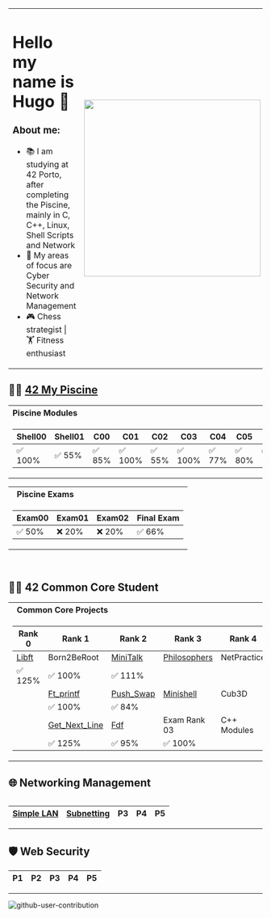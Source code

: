 <table border="0">
<tr>
<td width="100%">

# Hello my name is Hugo 👋

### About me:
- 📚 I am studying at 42 Porto, after completing the Piscine, mainly in C, C++, Linux, Shell Scripts and Network
- 🎯 My areas of focus are Cyber ​​Security and Network Management
- 🎮 Chess strategist | 🏋️ Fitness enthusiast 

</td>
<td width="100%">
<img src="./gif.gif" width="350px">
</td>
</tr>
</table>

## 👨‍🎓 [42 My Piscine](https://github.com/hugo4s/My-Piscine-42)

<table>
<tr>
<th align="left">Piscine Modules</th>

</tr>
<tr>
<td>

| Shell00   | Shell01   | C00      | C01      | C02      | C03      | C04      | C05      | C06      | C07      | C08      | C09      | C11      | [BSQ](https://github.com/hugo4s/BSQ)      | Rush00    |
|-----------|-----------|----------|----------|----------|----------|----------|----------|----------|----------|----------|----------|----------|----------|-----------|
| ✅ 100%   | ✅ 55%    | ✅ 85%   | ✅ 100%  | ✅ 55%   | ✅ 100%  | ✅ 77%   | ✅ 80%   | ✅ 100%  | ✅ 60%   | ✅ 100%  | ✅ 100%  | ✅ 55%   | ❌ 0%    | ✅ 120%  |





</td> </tr> </table>

<table>
<tr>
<th align="left"> &nbsp; Piscine Exams</th>
</tr>
<tr>

<td>

| Exam00    | Exam01    | Exam02    | Final Exam |
|-----------|-----------|-----------|------------|
| ✅ 50%    | ❌ 20%    | ❌ 20%    | ✅ 66%     |


</td> </tr> </table>

<br>

## 👨‍🏫 42 Common Core Student

<table>
<tr>
<th align="left"> &nbsp; Common Core Projects</th>
</tr>
<tr>

<td>

| Rank 0      | Rank 1                                 | Rank 2                                        | Rank 3                               | Rank 4                                    | Rank 5                                    | Rank 6                                    |
|-------------|---------------------------------------|-----------------------------------------------|---------------------------------------|-------------------------------------------|--------------------------------------------|--------------------------------------------|
| [Libft](https://github.com/hugo4s/libft)        | Born2BeRoot                            | [MiniTalk](https://github.com/hugo4s/minitalk)   | [Philosophers](https://github.com/hugo4s/Philosophers)    | NetPractice                             | Inception                                | Transcendence                            |
| ✅ 125%         |   ✅ 100%                | ✅ 111%                                   |                                |                                     |                                      |                                     |
|                  | [Ft_printf](https://github.com/hugo4s/ft_printf)         | [Push_Swap](https://github.com/hugo4s/push_swap)               | [Minishell](https://github.com/hugo4s/Minishell) | Cub3D                                     | IRC                                       |
|                              | ✅ 100%                      | ✅ 84%                                  |                                      |                                      |                                        |
|               | [Get_Next_Line](https://github.com/hugo4s/get_next_line)                    | [Fdf](https://github.com/hugo4s/Fdf)           |  Exam Rank 03    | C++ Modules                              |
|        | ✅ 125%                   | ✅ 95%                                   | ✅ 100%                                     |                                   |                               |
</td>

<table>

<tr>

## 🌐 Networking Management

| [Simple LAN](https://github.com/hugo4s/Basic-Small-Office-Network)   | [Subnetting](https://github.com/hugo4s/Subnetting-and-Communicating-with-a-Router)       | P3       | P4       | P5       |
|----------|----------|----------|----------|----------|

---

## 🛡️ Web Security

| P1       | P2       | P3       | P4       | P5       |
|----------|----------|----------|----------|----------|

---

![github-user-contribution](https://user-images.githubusercontent.com/58959408/157782696-8bc9ca49-ca61-4ab5-8b83-49c4e76c1a8f.svg)

